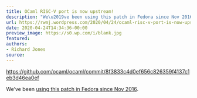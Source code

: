 ```yaml
---
title: OCaml RISC-V port is now upstream!
description: "We\u2019ve been using this patch in Fedora since Nov 2016."
url: https://rwmj.wordpress.com/2020/04/24/ocaml-risc-v-port-is-now-upstream/
date: 2020-04-24T14:34:36-00:00
preview_image: https://s0.wp.com/i/blank.jpg
featured:
authors:
- Richard Jones
source:
---
```


<p><a href="https://github.com/ocaml/ocaml/commit/8f3833c4d0ef656c826359f4137c1eb3d46ea0ef">https://github.com/ocaml/ocaml/commit/8f3833c4d0ef656c826359f4137c1eb3d46ea0ef</a></p>
<p>We&rsquo;ve been <a href="https://rwmj.wordpress.com/2016/11/19/ocaml-4-04-risc-v-s390-power-and-more/">using this patch in Fedora since Nov 2016</a>.</p>

